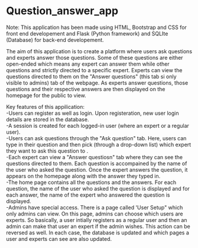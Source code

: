 # Question_answer_app
 
Note: This application has been made using HTML, Bootstrap and CSS for front end developement and Flask (Python framework) and SQLIte (Database) for back-end developement. 

The aim of this application is to create a platform where users ask questions and experts answer those questions. Some of these questions are either open-ended which means any expert can answer them while other questions and strictly directed to a specific expert. Experts can view the questions directed to them on the "Answer questions" (this tab si only visible to admins) tab of the webpage. As experts answer questions, those questions and their respective answers are then displayed on the homepage for the public to view. 

Key features of this appilication: <br />
-Users can register as well as login. Upon registeration, new user login details are stored in the database. <br />
-A session is created for each logged-in user (where an expert or a regular user). <br />
-Users can ask questions through the "Ask question" tab. Here, users can type in their question and then pick (through a drop-down list) which expert they want to ask this question to . <br />
-Each expert can view a "Answer questiosn" tab where they can see the questions directed to them. Each question is accompained by the name of the user who asked the question. Once the expert answers the question, it appears on the homepage along with the answer they typed in. <br />
-The home page contains all the questions and the answers. For each question, the name of the user who asked the question is displayed and for each answer, the name of the expert who answered the question is displayed. <br />
-Admins have special access. There is a page called 'User Setup" which only admins can view. On this page, admins can choose which users are experts. So basically, a user intially registers as a regular user and then an admin can make that user an expert if the admin wishes. This action can be reversed as well. In each case, the database is updated and which pages a user and experts can see are also updated. <br />



